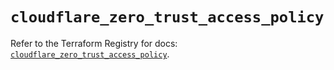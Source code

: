 # `cloudflare_zero_trust_access_policy`

Refer to the Terraform Registry for docs: [`cloudflare_zero_trust_access_policy`](https://registry.terraform.io/providers/cloudflare/cloudflare/5.1.0/docs/resources/zero_trust_access_policy).
